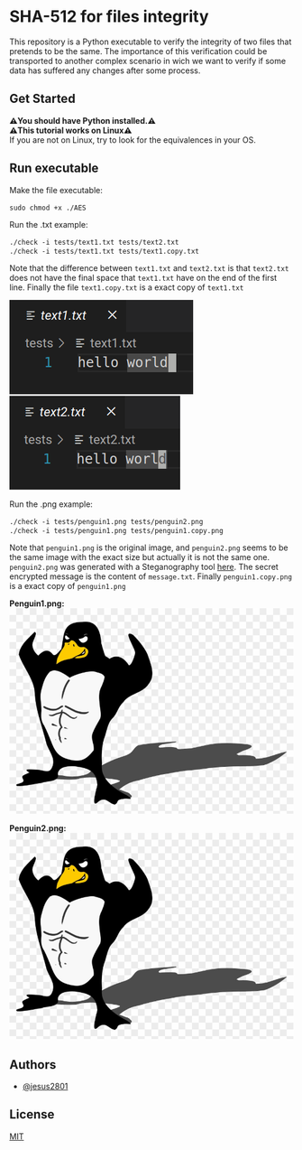 # SHA-512 for files integrity

This repository is a Python executable to verify the integrity of two files that pretends to be the same.
The importance of this verification could be transported to another complex scenario in wich we
want to verify if some data has suffered any changes after some process.

## Get Started

**⚠️You should have Python installed.⚠️**  
**⚠️This tutorial works on Linux⚠️**  
If you are not on Linux, try to look for the equivalences in your OS.

## Run executable

Make the file executable:

```
sudo chmod +x ./AES
```

Run the .txt example:

```
./check -i tests/text1.txt tests/text2.txt
./check -i tests/text1.txt tests/text1.copy.txt
```

Note that the difference between `text1.txt` and `text2.txt` is that `text2.txt` does not have the final space that `text1.txt` have on the end of the first line. Finally the file `text1.copy.txt` is a exact copy of `text1.txt`

![alt text](https://github.com/jesus2801/SHA-512-for-files-integrity/blob/master/imgs/text1.png?raw=true)  
![alt text](https://github.com/jesus2801/SHA-512-for-files-integrity/blob/master/imgs/text2.png?raw=true)

Run the .png example:

```
./check -i tests/penguin1.png tests/penguin2.png
./check -i tests/penguin1.png tests/penguin1.copy.png
```

Note that `penguin1.png` is the original image, and `penguin2.png` seems to be the same image with the exact size but actually it is not the same one. `penguin2.png` was generated with a Steganography tool [here](https://stylesuxx.github.io/steganography/). The secret encrypted message is the content of `message.txt`. Finally `penguin1.copy.png` is a exact copy of `penguin1.png`

**Penguin1.png:**
![alt text](https://github.com/jesus2801/SHA-512-for-files-integrity/blob/master/tests/penguin1.png?raw=true)

**Penguin2.png:**
![alt text](https://github.com/jesus2801/SHA-512-for-files-integrity/blob/master/tests/penguin2.png?raw=true)

## Authors

- [@jesus2801](https://github.com/jesus2801)

## License

[MIT](https://choosealicense.com/licenses/mit/)
